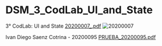 # DSM_3_CodLab_UI_and_State
3° CodLab: UI and State
[20200007_.pdf](https://github.com/IvanSaeco/DSM_3_CodLab_UI_and_State/files/12679143/20200007_.pdf)
![20200007](https://github.com/IvanSaeco/DSM_3_CodLab_UI_and_State/assets/116394504/ccc90e13-43fa-428d-90ff-4fd1df002f2b)

Ivan Diego Saenz Cotrina - 20200095
[PRUEBA_20200095.pdf](https://github.com/IvanSaeco/DSM_3_CodLab_UI_and_State/files/12679285/PRUEBA_20200095.pdf)
